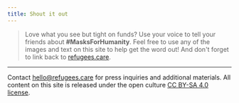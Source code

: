 ```yaml
---
title: Shout it out
---
```


> Love what you see but tight on funds? Use your voice to tell your friends
> about **#MasksForHumanity**. Feel free to use any of the images and text on
> this site to help get the word out! And don't forget to link back to
> [refugees.care](https://refugees.care/).

---

Contact [hello@refugees.care](mailto:hello@refugees.care) for press inquiries
and additional materials. All content on this site is released under the open
culture [CC BY-SA 4.0 license](https://creativecommons.org/licenses/by-sa/4.0/).
